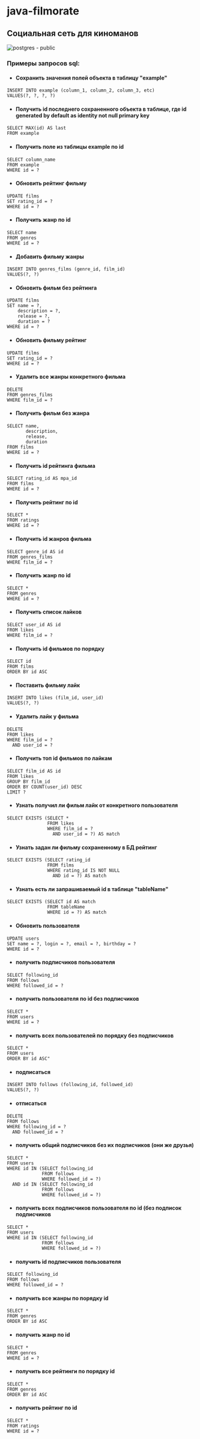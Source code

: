 # java-filmorate 
## Cоциальная сеть для киноманов
![postgres - public](https://github.com/okidokiluckyloki/java-filmorate/assets/148979016/4a45225d-9ca9-415f-af36-ba47923b4e58)

### Примеры запросов sql:
* ####  Сохранить значения полей объекта в таблицу "example"
```oracle-plsql
INSERT INTO example (column_1, column_2, column_3, etc) 
VALUES(?, ?, ?, ?)
````
* ####  Получить id последнего сохраненного объекта в таблице, где id generated by default as identity not null primary key
```oracle-plsql
SELECT MAX(id) AS last 
FROM example
````
* ####  Получить поле из таблицы example по id
```oracle-plsql
SELECT column_name
FROM example
WHERE id = ?
````
* ####  Обновить рейтинг фильму
```oracle-plsql
UPDATE films 
SET rating_id = ?
WHERE id = ?
````
* ####  Получить жанр по id
```oracle-plsql
SELECT name 
FROM genres 
WHERE id = ?
````
* ####  Добавить фильму жанры
```oracle-plsql
INSERT INTO genres_films (genre_id, film_id)
VALUES(?, ?)
````
* ####  Обновить фильм без рейтинга
```oracle-plsql
UPDATE films 
SET name = ?,
    description = ?,
    release = ?,
    duration = ? 
WHERE id = ?
````
* ####  Обновить фильму рейтинг
```oracle-plsql
UPDATE films 
SET rating_id = ?
WHERE id = ?
````
* ####  Удалить все жанры конкретного фильма
```oracle-plsql
DELETE 
FROM genres_films
WHERE film_id = ?
````
* ####  Получить фильм без жанра
```oracle-plsql
SELECT name,
       description,
       release,
       duration 
FROM films 
WHERE id = ?
````
* ####  Получить id рейтинга фильма
```oracle-plsql
SELECT rating_id AS mpa_id
FROM films
WHERE id = ?
````
* ####  Получить рейтинг по id
```oracle-plsql
SELECT * 
FROM ratings
WHERE id = ?
````
* ####  Получить id жанров фильма
```oracle-plsql
SELECT genre_id AS id
FROM genres_films 
WHERE film_id = ?
````
* ####  Получить жанр по id
```oracle-plsql
SELECT * 
FROM genres
WHERE id = ?
````
* ####  Получить список лайков
```oracle-plsql
SELECT user_id AS id 
FROM likes 
WHERE film_id = ?
````
* ####  Получить id фильмов по порядку
```oracle-plsql
SELECT id 
FROM films 
ORDER BY id ASC
````
* ####  Поставить фильму лайк
```oracle-plsql
INSERT INTO likes (film_id, user_id)
VALUES(?, ?)
````
* ####  Удалить лайк у фильма
```oracle-plsql
DELETE 
FROM likes 
WHERE film_id = ? 
  AND user_id = ?
````
* ####  Получить топ id фильмов по лайкам
```oracle-plsql
SELECT film_id AS id 
FROM likes
GROUP BY film_id
ORDER BY COUNT(user_id) DESC
LIMIT ?
````
* ####  Узнать получил ли фильм лайк от конкретного пользователя
```oracle-plsql
SELECT EXISTS (SELECT * 
               FROM likes
               WHERE film_id = ? 
                 AND user_id = ?) AS match
````
* ####  Узнать задан ли фильму сохраненному в БД рейтинг
```oracle-plsql
SELECT EXISTS (SELECT rating_id
               FROM films
               WHERE rating_id IS NOT NULL 
                 AND id = ?) AS match
````
* ####  Узнать есть ли запрашиваемый id в таблице "tableName"
```oracle-plsql
SELECT EXISTS (SELECT id AS match 
               FROM tableName
               WHERE id = ?) AS match
````
* ####  Обновить пользователя
```oracle-plsql
UPDATE users 
SET name = ?, login = ?, email = ?, birthday = ?
WHERE id = ?
````
* ####  получить подписчиков пользователя
```oracle-plsql
SELECT following_id 
FROM follows 
WHERE followed_id = ?
````
* ####  получить пользователя по id без подписчиков
```oracle-plsql
SELECT * 
FROM users 
WHERE id = ?
````
* ####  получить всех пользователей по порядку без подписчиков
```oracle-plsql
SELECT * 
FROM users 
ORDER BY id ASC"
````
* ####  подписаться
```oracle-plsql
INSERT INTO follows (following_id, followed_id) 
VALUES(?, ?)
````
* ####  отписаться
```oracle-plsql
DELETE 
FROM follows 
WHERE following_id = ? 
  AND followed_id = ?
````
* ####  получить общий подписчиков без их подписчиков (они же друзья)
```oracle-plsql
SELECT * 
FROM users 
WHERE id IN (SELECT following_id 
             FROM follows 
             WHERE followed_id = ?)
  AND id IN (SELECT following_id 
             FROM follows 
             WHERE followed_id = ?)
````
* ####  получить всех подписчиков пользователя по id (без подписок подписчиков
```oracle-plsql
SELECT * 
FROM users 
WHERE id IN (SELECT following_id
             FROM follows
             WHERE followed_id = ?)
````
* ####  получить id подписчиков пользователя
```oracle-plsql
SELECT following_id 
FROM follows 
WHERE followed_id = ?
````
* ####  получить все жанры по порядку id
```oracle-plsql
SELECT * 
FROM genres 
ORDER BY id ASC
````
* ####  получить жанр по id
```oracle-plsql
SELECT * 
FROM genres 
WHERE id = ?
````
* ####  получить все рейтинги по порядку id
```oracle-plsql
SELECT * 
FROM genres 
ORDER BY id ASC
````
* ####  получить рейтинг по id
```oracle-plsql
SELECT * 
FROM ratings
WHERE id = ?
````
